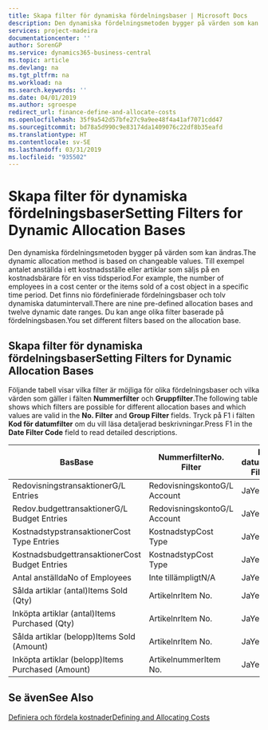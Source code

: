 ```yaml
---
title: Skapa filter för dynamiska fördelningsbaser | Microsoft Docs
description: Den dynamiska fördelningsmetoden bygger på värden som kan ändras. Till exempel antalet anställda i ett kostnadsställe eller artiklar som säljs på en kostnadsbärare för en viss tidsperiod. Det finns nio fördefinierade fördelningsbaser och tolv dynamiska datumintervall. Du kan ange olika filter baserade på fördelningsbasen.
services: project-madeira
documentationcenter: ''
author: SorenGP
ms.service: dynamics365-business-central
ms.topic: article
ms.devlang: na
ms.tgt_pltfrm: na
ms.workload: na
ms.search.keywords: ''
ms.date: 04/01/2019
ms.author: sgroespe
redirect_url: finance-define-and-allocate-costs
ms.openlocfilehash: 35f9a542d57bfe27c9a9ee48f4a41af7071cdd47
ms.sourcegitcommit: bd78a5d990c9e83174da1409076c22df8b35eafd
ms.translationtype: HT
ms.contentlocale: sv-SE
ms.lasthandoff: 03/31/2019
ms.locfileid: "935502"
---
```

# <a name="setting-filters-for-dynamic-allocation-bases"></a><span data-ttu-id="01516-106">Skapa filter för dynamiska fördelningsbaser</span><span class="sxs-lookup"><span data-stu-id="01516-106">Setting Filters for Dynamic Allocation Bases</span></span>
<span data-ttu-id="01516-107">Den dynamiska fördelningsmetoden bygger på värden som kan ändras.</span><span class="sxs-lookup"><span data-stu-id="01516-107">The dynamic allocation method is based on changeable values.</span></span> <span data-ttu-id="01516-108">Till exempel antalet anställda i ett kostnadsställe eller artiklar som säljs på en kostnadsbärare för en viss tidsperiod.</span><span class="sxs-lookup"><span data-stu-id="01516-108">For example, the number of employees in a cost center or the items sold of a cost object in a specific time period.</span></span> <span data-ttu-id="01516-109">Det finns nio fördefinierade fördelningsbaser och tolv dynamiska datumintervall.</span><span class="sxs-lookup"><span data-stu-id="01516-109">There are nine pre-defined allocation bases and twelve dynamic date ranges.</span></span> <span data-ttu-id="01516-110">Du kan ange olika filter baserade på fördelningsbasen.</span><span class="sxs-lookup"><span data-stu-id="01516-110">You set different filters based on the allocation base.</span></span>  

## <a name="setting-filters-for-dynamic-allocation-bases"></a><span data-ttu-id="01516-111">Skapa filter för dynamiska fördelningsbaser</span><span class="sxs-lookup"><span data-stu-id="01516-111">Setting Filters for Dynamic Allocation Bases</span></span>  
 <span data-ttu-id="01516-112">Följande tabell visar vilka filter är möjliga för olika fördelningsbaser och vilka värden som gäller i fälten **Nummerfilter** och **Gruppfilter**.</span><span class="sxs-lookup"><span data-stu-id="01516-112">The following table shows which filters are possible for different allocation bases and which values are valid in the **No. Filter** and **Group Filter** fields.</span></span> <span data-ttu-id="01516-113">Tryck på F1 i fälten **Kod för datumfilter** om du vill läsa detaljerad beskrivningar.</span><span class="sxs-lookup"><span data-stu-id="01516-113">Press F1 in the **Date Filter Code** field to read detailed descriptions.</span></span>  

|<span data-ttu-id="01516-114">**Bas**</span><span class="sxs-lookup"><span data-stu-id="01516-114">**Base**</span></span>|<span data-ttu-id="01516-115">**Nummerfilter**</span><span class="sxs-lookup"><span data-stu-id="01516-115">**No. Filter**</span></span>|<span data-ttu-id="01516-116">**Kod för datumfilter**</span><span class="sxs-lookup"><span data-stu-id="01516-116">**Date Filter Code**</span></span>|<span data-ttu-id="01516-117">**Filter för kostnadsställe**</span><span class="sxs-lookup"><span data-stu-id="01516-117">**Cost Center Filter**</span></span>|<span data-ttu-id="01516-118">**Filter för kostnadsbärare**</span><span class="sxs-lookup"><span data-stu-id="01516-118">**Cost Object Filter**</span></span>|<span data-ttu-id="01516-119">**Gruppfilter**</span><span class="sxs-lookup"><span data-stu-id="01516-119">**Group Filter**</span></span>|  
|--------------|----------------------------------------|----------------------------------------------|------------------------------------------------|------------------------------------------------|------------------------------------------|  
|<span data-ttu-id="01516-120">Redovisningstransaktioner</span><span class="sxs-lookup"><span data-stu-id="01516-120">G/L Entries</span></span>|<span data-ttu-id="01516-121">Redovisningskonto</span><span class="sxs-lookup"><span data-stu-id="01516-121">G/L Account</span></span>|<span data-ttu-id="01516-122">Ja</span><span class="sxs-lookup"><span data-stu-id="01516-122">Yes</span></span>|<span data-ttu-id="01516-123">Ja</span><span class="sxs-lookup"><span data-stu-id="01516-123">Yes</span></span>|<span data-ttu-id="01516-124">Ja</span><span class="sxs-lookup"><span data-stu-id="01516-124">Yes</span></span>|<span data-ttu-id="01516-125">Inte tillämpligt</span><span class="sxs-lookup"><span data-stu-id="01516-125">N/A</span></span>|  
|<span data-ttu-id="01516-126">Redov.budgettransaktioner</span><span class="sxs-lookup"><span data-stu-id="01516-126">G/L Budget Entries</span></span>|<span data-ttu-id="01516-127">Redovisningskonto</span><span class="sxs-lookup"><span data-stu-id="01516-127">G/L Account</span></span>|<span data-ttu-id="01516-128">Ja</span><span class="sxs-lookup"><span data-stu-id="01516-128">Yes</span></span>|<span data-ttu-id="01516-129">Ja</span><span class="sxs-lookup"><span data-stu-id="01516-129">Yes</span></span>|<span data-ttu-id="01516-130">Ja</span><span class="sxs-lookup"><span data-stu-id="01516-130">Yes</span></span>|<span data-ttu-id="01516-131">Redov.budgetnamn</span><span class="sxs-lookup"><span data-stu-id="01516-131">G/L Budget Name</span></span>|  
|<span data-ttu-id="01516-132">Kostnadstypstransaktioner</span><span class="sxs-lookup"><span data-stu-id="01516-132">Cost Type Entries</span></span>|<span data-ttu-id="01516-133">Kostnadstyp</span><span class="sxs-lookup"><span data-stu-id="01516-133">Cost Type</span></span>|<span data-ttu-id="01516-134">Ja</span><span class="sxs-lookup"><span data-stu-id="01516-134">Yes</span></span>|<span data-ttu-id="01516-135">Ja</span><span class="sxs-lookup"><span data-stu-id="01516-135">Yes</span></span>|<span data-ttu-id="01516-136">Ja</span><span class="sxs-lookup"><span data-stu-id="01516-136">Yes</span></span>|<span data-ttu-id="01516-137">Inte tillämpligt</span><span class="sxs-lookup"><span data-stu-id="01516-137">N/A</span></span>|  
|<span data-ttu-id="01516-138">Kostnadsbudgettransaktioner</span><span class="sxs-lookup"><span data-stu-id="01516-138">Cost Budget Entries</span></span>|<span data-ttu-id="01516-139">Kostnadstyp</span><span class="sxs-lookup"><span data-stu-id="01516-139">Cost Type</span></span>|<span data-ttu-id="01516-140">Ja</span><span class="sxs-lookup"><span data-stu-id="01516-140">Yes</span></span>|<span data-ttu-id="01516-141">Ja</span><span class="sxs-lookup"><span data-stu-id="01516-141">Yes</span></span>|<span data-ttu-id="01516-142">Ja</span><span class="sxs-lookup"><span data-stu-id="01516-142">Yes</span></span>|<span data-ttu-id="01516-143">Budgetnamn</span><span class="sxs-lookup"><span data-stu-id="01516-143">Budget Name</span></span>|  
|<span data-ttu-id="01516-144">Antal anställda</span><span class="sxs-lookup"><span data-stu-id="01516-144">No of Employees</span></span>|<span data-ttu-id="01516-145">Inte tillämpligt</span><span class="sxs-lookup"><span data-stu-id="01516-145">N/A</span></span>|<span data-ttu-id="01516-146">Ja</span><span class="sxs-lookup"><span data-stu-id="01516-146">Yes</span></span>|<span data-ttu-id="01516-147">Ja</span><span class="sxs-lookup"><span data-stu-id="01516-147">Yes</span></span>|<span data-ttu-id="01516-148">Ja</span><span class="sxs-lookup"><span data-stu-id="01516-148">Yes</span></span>|<span data-ttu-id="01516-149">Inte tillämpligt</span><span class="sxs-lookup"><span data-stu-id="01516-149">N/A</span></span>|  
|<span data-ttu-id="01516-150">Sålda artiklar (antal)</span><span class="sxs-lookup"><span data-stu-id="01516-150">Items Sold (Qty)</span></span>|<span data-ttu-id="01516-151">Artikelnr</span><span class="sxs-lookup"><span data-stu-id="01516-151">Item No.</span></span>|<span data-ttu-id="01516-152">Ja</span><span class="sxs-lookup"><span data-stu-id="01516-152">Yes</span></span>|<span data-ttu-id="01516-153">Ja</span><span class="sxs-lookup"><span data-stu-id="01516-153">Yes</span></span>|<span data-ttu-id="01516-154">Ja</span><span class="sxs-lookup"><span data-stu-id="01516-154">Yes</span></span>|<span data-ttu-id="01516-155">Lagerbokföringsmall</span><span class="sxs-lookup"><span data-stu-id="01516-155">Inventory Posting Group</span></span>|  
|<span data-ttu-id="01516-156">Inköpta artiklar (antal)</span><span class="sxs-lookup"><span data-stu-id="01516-156">Items Purchased (Qty)</span></span>|<span data-ttu-id="01516-157">Artikelnr</span><span class="sxs-lookup"><span data-stu-id="01516-157">Item No.</span></span>|<span data-ttu-id="01516-158">Ja</span><span class="sxs-lookup"><span data-stu-id="01516-158">Yes</span></span>|<span data-ttu-id="01516-159">Ja</span><span class="sxs-lookup"><span data-stu-id="01516-159">Yes</span></span>|<span data-ttu-id="01516-160">Ja</span><span class="sxs-lookup"><span data-stu-id="01516-160">Yes</span></span>|<span data-ttu-id="01516-161">Lagerbokföringsmall</span><span class="sxs-lookup"><span data-stu-id="01516-161">Inventory Posting Group</span></span>|  
|<span data-ttu-id="01516-162">Sålda artiklar (belopp)</span><span class="sxs-lookup"><span data-stu-id="01516-162">Items Sold (Amount)</span></span>|<span data-ttu-id="01516-163">Artikelnr</span><span class="sxs-lookup"><span data-stu-id="01516-163">Item No.</span></span>|<span data-ttu-id="01516-164">Ja</span><span class="sxs-lookup"><span data-stu-id="01516-164">Yes</span></span>|<span data-ttu-id="01516-165">Ja</span><span class="sxs-lookup"><span data-stu-id="01516-165">Yes</span></span>|<span data-ttu-id="01516-166">Ja</span><span class="sxs-lookup"><span data-stu-id="01516-166">Yes</span></span>|<span data-ttu-id="01516-167">Lagerbokföringsmall</span><span class="sxs-lookup"><span data-stu-id="01516-167">Inventory Posting Group</span></span>|  
|<span data-ttu-id="01516-168">Inköpta artiklar (belopp)</span><span class="sxs-lookup"><span data-stu-id="01516-168">Items Purchased (Amount)</span></span>|<span data-ttu-id="01516-169">Artikelnummer</span><span class="sxs-lookup"><span data-stu-id="01516-169">Item No.</span></span>|<span data-ttu-id="01516-170">Ja</span><span class="sxs-lookup"><span data-stu-id="01516-170">Yes</span></span>|<span data-ttu-id="01516-171">Ja</span><span class="sxs-lookup"><span data-stu-id="01516-171">Yes</span></span>|<span data-ttu-id="01516-172">Ja</span><span class="sxs-lookup"><span data-stu-id="01516-172">Yes</span></span>|<span data-ttu-id="01516-173">Lagerbokföringsmall</span><span class="sxs-lookup"><span data-stu-id="01516-173">Inventory Posting Group</span></span>|  

## <a name="see-also"></a><span data-ttu-id="01516-174">Se även</span><span class="sxs-lookup"><span data-stu-id="01516-174">See Also</span></span>  
[<span data-ttu-id="01516-175">Definiera och fördela kostnader</span><span class="sxs-lookup"><span data-stu-id="01516-175">Defining and Allocating Costs</span></span>](finance-define-and-allocate-costs.md)
